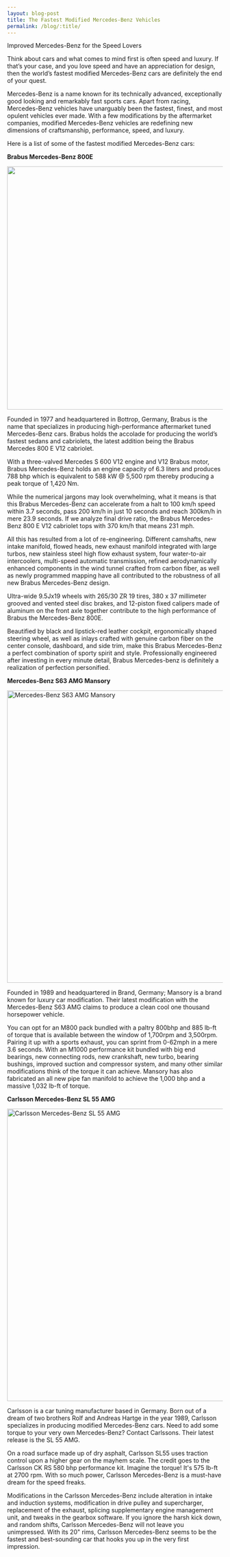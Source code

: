 ```yaml
---
layout: blog-post
title: The Fastest Modified Mercedes-Benz Vehicles
permalink: /blog/:title/
---
```



<p>Improved Mercedes-Benz for the Speed Lovers</p>

<p>Think about cars and what comes to mind first is often speed and luxury. If that’s your case, and you love speed and have an appreciation for design, then the world’s fastest modified Mercedes-Benz cars are definitely the end of your quest.</p>

<p>Mercedes-Benz is a name known for its technically advanced, exceptionally good looking and remarkably fast sports cars. Apart from racing, Mercedes-Benz vehicles have unarguably been the fastest, finest, and most opulent vehicles ever made. With a few modifications by the aftermarket companies, modified Mercedes-Benz vehicles are redefining new dimensions of craftsmanship, performance, speed, and luxury.</p>

<p>Here is a list of some of the fastest modified Mercedes-Benz cars:</p>

<p><strong>Brabus Mercedes-Benz 800E</strong></p>

<img class="aligncenter size-full wp-image-1615" src="http://localhost:8888/sbaBK/wp-content/uploads/2017/03/937809.jpg" alt="" width="1000" height="568" />

<p>Founded in 1977 and headquartered in Bottrop, Germany, Brabus is the name that specializes in producing high-performance aftermarket tuned Mercedes-Benz cars. Brabus holds the accolade for producing the world’s fastest sedans and cabriolets, the latest addition being the Brabus Mercedes 800 E V12 cabriolet.</p>

<p>With a three-valved Mercedes S 600 V12 engine and V12 Brabus motor, Brabus Mercedes-Benz holds an engine capacity of 6.3 liters and produces 788 bhp which is equivalent to 588 kW @ 5,500 rpm thereby producing a peak torque of 1,420 Nm.</p>

<p>While the numerical jargons may look overwhelming, what it means is that this Brabus Mercedes-Benz can accelerate from a halt to 100 km/h speed within 3.7 seconds, pass 200 km/h in just 10 seconds and reach 300km/h in mere 23.9 seconds. If we analyze final drive ratio, the Brabus Mercedes-Benz 800 E V12 cabriolet tops with 370 km/h that means 231 mph.</p>

<p>All this has resulted from a lot of re-engineering. Different camshafts, new intake manifold, flowed heads, new exhaust manifold integrated with large turbos, new stainless steel high flow exhaust system, four water-to-air intercoolers, multi-speed automatic transmission, refined aerodynamically enhanced components in the wind tunnel crafted from carbon fiber, as well as newly programmed mapping have all contributed to the robustness of all new Brabus Mercedes-Benz design.</p>

<p>Ultra-wide 9.5Jx19 wheels with 265/30 ZR 19 tires, 380 x 37 millimeter grooved and vented steel disc brakes, and 12-piston fixed calipers made of aluminum on the front axle together contribute to the high performance of Brabus the Mercedes-Benz 800E.</p>

<p>Beautified by black and lipstick-red leather cockpit, ergonomically shaped steering wheel, as well as inlays crafted with genuine carbon fiber on the center console, dashboard, and side trim, make this Brabus Mercedes-Benz a perfect combination of sporty spirit and style. Professionally engineered after investing in every minute detail, Brabus Mercedes-benz is definitely a realization of perfection personified.</p>

<p><strong>Mercedes-Benz S63 AMG Mansory</strong></p>

<img class="size-large wp-image-1616 aligncenter" src="http://localhost:8888/sbaBK/wp-content/uploads/2017/03/Black_Edition_S_Coupe_ext_05-1024x683.jpg" alt="Mercedes-Benz S63 AMG Mansory" width="1024" height="683" />

<p>Founded in 1989 and headquartered in Brand, Germany; Mansory is a brand known for luxury car modification. Their latest modification with the Mercedes-Benz S63 AMG claims to produce a clean cool one thousand horsepower vehicle.</p>

<p>You can opt for an M800 pack bundled with a paltry 800bhp and 885 lb-ft of torque that is available between the window of 1,700rpm and 3,500rpm. Pairing it up with a sports exhaust, you can sprint from 0-62mph in a mere 3.6 seconds. With an M1000 performance kit bundled with big end bearings, new connecting rods, new crankshaft, new turbo, bearing bushings, improved suction and compressor system, and many other similar modifications think of the torque it can achieve. Mansory has also fabricated an all new pipe fan manifold to achieve the 1,000 bhp and a massive 1,032 lb-ft of torque.</p>

<p><strong>Carlsson Mercedes-Benz SL 55 AMG</strong></p>

<img class="size-large wp-image-1617 aligncenter" src="http://localhost:8888/sbaBK/wp-content/uploads/2017/03/mercedes-slk-55-amg-gets-carlsson-interior-with-orange-and-carbon-trim-photo-gallery_6-1024x683.jpg" alt="Carlsson Mercedes-Benz SL 55 AMG" width="1024" height="683" />

<p>Carlsson is a car tuning manufacturer based in Germany. Born out of a dream of two brothers Rolf and Andreas Hartge in the year 1989, Carlsson specializes in producing modified Mercedes-Benz cars. Need to add some torque to your very own Mercedes-Benz? Contact Carlssons. Their latest release is the SL 55 AMG.</p>

<p>On a road surface made up of dry asphalt, Carlsson SL55 uses traction control upon a higher gear on the mayhem scale. The credit goes to the Carlsson CK RS 580 bhp performance kit. Imagine the torque! It's 575 lb-ft at 2700 rpm. With so much power, Carlsson Mercedes-Benz is a must-have dream for the speed freaks.</p>

<p>Modifications in the Carlsson Mercedes-Benz include alteration in intake and induction systems, modification in drive pulley and supercharger, replacement of the exhaust, splicing supplementary engine management unit, and tweaks in the gearbox software. If you ignore the harsh kick down, and random shifts, Carlsson Mercedes-Benz will not leave you unimpressed. With its 20" rims, Carlsson Mercedes-Benz seems to be the fastest and best-sounding car that hooks you up in the very first impression.</p>